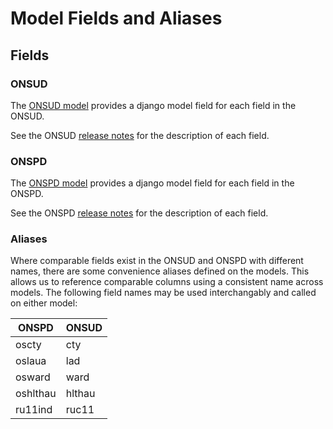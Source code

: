 # Model Fields and Aliases

## Fields

### ONSUD

The [ONSUD model](https://github.com/DemocracyClub/uk-geo-utils/blob/17f7b175461057e6dfe0160acfc4ae7316157515/uk_geo_utils/models.py#L60-L88) provides a django model field for each field in the ONSUD.

See the ONSUD [release notes](https://www.arcgis.com/sharing/rest/content/items/64fbb8bb4ddc4acd8bce9489d87ec4fe/data) for the description of each field.

### ONSPD

The [ONSPD model](https://github.com/DemocracyClub/uk-geo-utils/blob/17f7b175461057e6dfe0160acfc4ae7316157515/uk_geo_utils/models.py#L99-L147) provides a django model field for each field in the ONSPD.

See the ONSPD [release notes](https://www.arcgis.com/sharing/rest/content/items/abff4f6fc0514c53bf02c9b9100d6523/data) for the description of each field.

### Aliases

Where comparable fields exist in the ONSUD and ONSPD with different names, there are some convenience aliases defined on the models. This allows us to reference comparable columns using a consistent name across models. The following field names may be used interchangably and called on either model:

| ONSPD    | ONSUD  |
| ---------|--------|
| oscty    | cty    |
| oslaua   | lad    |
| osward   | ward   |
| oshlthau | hlthau |
| ru11ind  | ruc11  |
